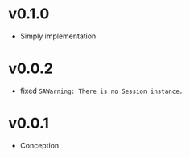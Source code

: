 # v0.1.0
- Simply implementation.

# v0.0.2
- fixed `SAWarning: There is no Session instance.`

# v0.0.1
- Conception